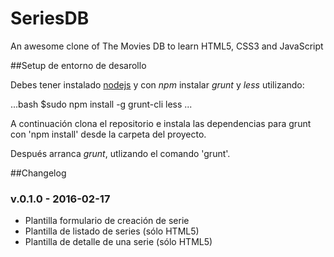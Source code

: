 # SeriesDB
An awesome clone of The Movies DB to learn HTML5, CSS3 and JavaScript

 ##Setup de entorno de desarollo

 Debes tener instalado [nodejs](https://nodejs.org/en/) y con *npm* instalar *grunt* y *less* utilizando:

 ...bash
 $sudo npm install -g grunt-cli less
 ...

 A continuación clona el repositorio e instala las dependencias para grunt con 'npm install' desde la carpeta del proyecto.

 Después arranca *grunt*, utlizando el comando 'grunt'.


 ##Changelog

 ### v.0.1.0 - 2016-02-17

 * Plantilla formulario de creación de serie
 * Plantilla de listado de series (sólo HTML5)
 * Plantilla de detalle de una serie (sólo HTML5)